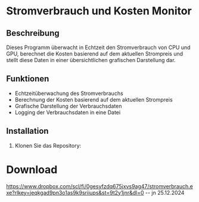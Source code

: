 # Stromverbrauch und Kosten Monitor

## Beschreibung
Dieses Programm überwacht in Echtzeit den Stromverbrauch von CPU und GPU, berechnet die Kosten basierend auf dem aktuellen Strompreis und stellt diese Daten in einer übersichtlichen grafischen Darstellung dar.

## Funktionen
- Echtzeitüberwachung des Stromverbrauchs
- Berechnung der Kosten basierend auf dem aktuellen Strompreis
- Grafische Darstellung der Verbrauchsdaten
- Logging der Verbrauchsdaten in eine Datei

## Installation
1. Klonen Sie das Repository:

# Download
https://www.dropbox.com/scl/fi/0gesyfzdq675jxvs9ag47/stromverbrauch.exe?rlkey=jeqkgad9pn3o1as9k9sriiups&st=9t2y1jnr&dl=0
-- jn 25.12.2024
